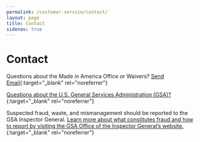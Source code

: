 ```yaml
---
permalink: /customer-service/contact/
layout: page
title: Contact
sidenav: true
---
```


# Contact
Questions about the Made in America Office or Waivers? [Send Email](mailto:MadeInAmerica@omb.eop.govgov){:target="_blank" rel="noreferrer"}

[Questions about the U.S. General Services Administration (GSA)?](https://www.gsa.gov/about-us/contact-us){:target="_blank" rel="noreferrer"}

Suspected fraud, waste, and mismanagement should be reported to the GSA Inspector General. [Learn more about what constitutes fraud and how to report by visiting the GSA Office of the Inspector General’s website.](https://www.gsa.gov/about-us/organization/gsa-office-of-inspector-general){:target="_blank" rel="noreferrer"}

